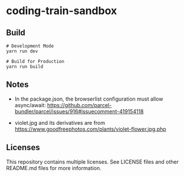 # coding-train-sandbox

## Build
```
# Development Mode
yarn run dev

# Build for Production
yarn run build
```

## Notes

* In the package.json, the browserlist configuration must allow async/await: https://github.com/parcel-bundler/parcel/issues/916#issuecomment-419154118

* violet.jpg and its derivatives are from https://www.goodfreephotos.com/plants/violet-flower.jpg.php

## Licenses

This repository contains multiple licenses. See LICENSE files and other README.md files for more information.
